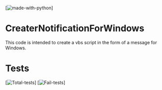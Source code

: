 [![made-with-python](https://img.shields.io/badge/Made%20with-Python-1f425f.svg)]

# CreaterNotificationForWindows
This code is intended to create a vbs script in the form of a message for Windows.
# Tests
[![Total-tests](https://img.shields.io/badge/Total%20Test-20-brightgreen)]
[![Fail-tests](https://img.shields.io/badge/Fail%20Test-5-red)]
# 
